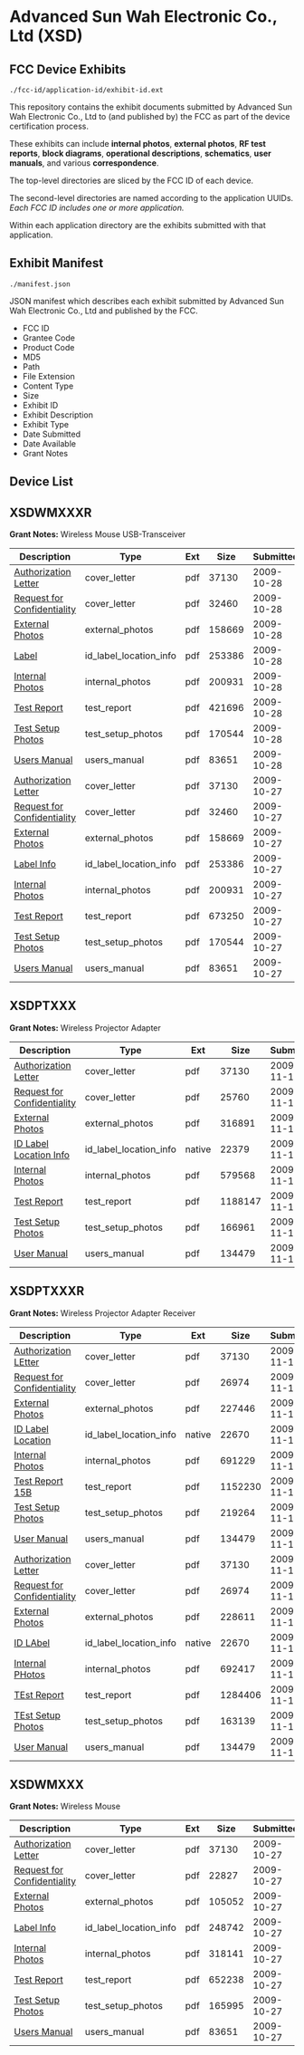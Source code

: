 # Advanced Sun Wah Electronic Co., Ltd (XSD)
## FCC Device Exhibits

```
./fcc-id/application-id/exhibit-id.ext
```

This repository contains the exhibit documents submitted by Advanced Sun Wah Electronic Co., Ltd to (and published by) the FCC as part of the device certification process.

These exhibits can include **internal photos**, **external photos**, **RF test reports**, **block diagrams**, **operational descriptions**, **schematics**, **user manuals**, and various **correspondence**.

The top-level directories are sliced by the FCC ID of each device.

The second-level directories are named according to the application UUIDs. *Each FCC ID includes one or more application.*

Within each application directory are the exhibits submitted with that application. 

## Exhibit Manifest

```
./manifest.json
```

JSON manifest which describes each exhibit submitted by Advanced Sun Wah Electronic Co., Ltd and published by the FCC.

- FCC ID
- Grantee Code
- Product Code
- MD5
- Path
- File Extension
- Content Type
- Size
- Exhibit ID
- Exhibit Description
- Exhibit Type
- Date Submitted
- Date Available
- Grant Notes

## Device List
## XSDWMXXXR
**Grant Notes:** Wireless Mouse USB-Transceiver

| Description | Type | Ext | Size | Submitted | Available |
| ----------- | ---- | --- | ---- | --------- | --------- |
| [Authorization Letter](XSDWMXXXR/1de284347188bd711abac1e49ecf3c65/1189466.pdf) | cover_letter | pdf | 37130 | 2009-10-28 | 2009-10-28 |
| [Request for Confidentiality](XSDWMXXXR/1de284347188bd711abac1e49ecf3c65/1189538.pdf) | cover_letter | pdf | 32460 | 2009-10-28 | 2009-10-28 |
| [External Photos](XSDWMXXXR/1de284347188bd711abac1e49ecf3c65/1189539.pdf) | external_photos | pdf | 158669 | 2009-10-28 | 2009-10-28 |
| [Label](XSDWMXXXR/1de284347188bd711abac1e49ecf3c65/1189541.pdf) | id_label_location_info | pdf | 253386 | 2009-10-28 | 2009-10-28 |
| [Internal Photos](XSDWMXXXR/1de284347188bd711abac1e49ecf3c65/1189540.pdf) | internal_photos | pdf | 200931 | 2009-10-28 | 2009-10-28 |
| [Test Report](XSDWMXXXR/1de284347188bd711abac1e49ecf3c65/1190039.pdf) | test_report | pdf | 421696 | 2009-10-28 | 2009-10-28 |
| [Test Setup Photos](XSDWMXXXR/1de284347188bd711abac1e49ecf3c65/1189544.pdf) | test_setup_photos | pdf | 170544 | 2009-10-28 | 2009-10-28 |
| [Users Manual](XSDWMXXXR/1de284347188bd711abac1e49ecf3c65/1189471.pdf) | users_manual | pdf | 83651 | 2009-10-28 | 2009-10-28 |
| [Authorization Letter](XSDWMXXXR/c6fd775ab6a9f65426f5fa72b52ae3f6/1189466.pdf) | cover_letter | pdf | 37130 | 2009-10-27 | 2009-10-27 |
| [Request for Confidentiality](XSDWMXXXR/c6fd775ab6a9f65426f5fa72b52ae3f6/1189538.pdf) | cover_letter | pdf | 32460 | 2009-10-27 | 2009-10-27 |
| [External Photos](XSDWMXXXR/c6fd775ab6a9f65426f5fa72b52ae3f6/1189539.pdf) | external_photos | pdf | 158669 | 2009-10-27 | 2009-10-27 |
| [Label Info](XSDWMXXXR/c6fd775ab6a9f65426f5fa72b52ae3f6/1189541.pdf) | id_label_location_info | pdf | 253386 | 2009-10-27 | 2009-10-27 |
| [Internal Photos](XSDWMXXXR/c6fd775ab6a9f65426f5fa72b52ae3f6/1189540.pdf) | internal_photos | pdf | 200931 | 2009-10-27 | 2009-10-27 |
| [Test Report](XSDWMXXXR/c6fd775ab6a9f65426f5fa72b52ae3f6/1189543.pdf) | test_report | pdf | 673250 | 2009-10-27 | 2009-10-27 |
| [Test Setup Photos](XSDWMXXXR/c6fd775ab6a9f65426f5fa72b52ae3f6/1189544.pdf) | test_setup_photos | pdf | 170544 | 2009-10-27 | 2009-10-27 |
| [Users Manual](XSDWMXXXR/c6fd775ab6a9f65426f5fa72b52ae3f6/1189471.pdf) | users_manual | pdf | 83651 | 2009-10-27 | 2009-10-27 |
## XSDPTXXX
**Grant Notes:** Wireless Projector Adapter

| Description | Type | Ext | Size | Submitted | Available |
| ----------- | ---- | --- | ---- | --------- | --------- |
| [Authorization Letter](XSDPTXXX/85ae6298d5c161491f4600291c91a730/1189466.pdf) | cover_letter | pdf | 37130 | 2009-11-12 | 2009-11-12 |
| [Request for Confidentiality](XSDPTXXX/85ae6298d5c161491f4600291c91a730/1198198.pdf) | cover_letter | pdf | 25760 | 2009-11-12 | 2009-11-12 |
| [External Photos](XSDPTXXX/85ae6298d5c161491f4600291c91a730/1198199.pdf) | external_photos | pdf | 316891 | 2009-11-12 | 2009-11-12 |
| [ID Label Location Info](XSDPTXXX/85ae6298d5c161491f4600291c91a730/1198204.native) | id_label_location_info | native | 22379 | 2009-11-12 | 2009-11-12 |
| [Internal Photos](XSDPTXXX/85ae6298d5c161491f4600291c91a730/1198200.pdf) | internal_photos | pdf | 579568 | 2009-11-12 | 2009-11-12 |
| [Test Report](XSDPTXXX/85ae6298d5c161491f4600291c91a730/1198202.pdf) | test_report | pdf | 1188147 | 2009-11-12 | 2009-11-12 |
| [Test Setup Photos](XSDPTXXX/85ae6298d5c161491f4600291c91a730/1198203.pdf) | test_setup_photos | pdf | 166961 | 2009-11-12 | 2009-11-12 |
| [User Manual](XSDPTXXX/85ae6298d5c161491f4600291c91a730/1198201.pdf) | users_manual | pdf | 134479 | 2009-11-12 | 2009-11-12 |
## XSDPTXXXR
**Grant Notes:** Wireless Projector Adapter Receiver

| Description | Type | Ext | Size | Submitted | Available |
| ----------- | ---- | --- | ---- | --------- | --------- |
| [Authorization LEtter](XSDPTXXXR/cfe484322246a56bed25714ad25e9726/1189466.pdf) | cover_letter | pdf | 37130 | 2009-11-12 | 2009-11-12 |
| [Request for Confidentiality](XSDPTXXXR/cfe484322246a56bed25714ad25e9726/1198209.pdf) | cover_letter | pdf | 26974 | 2009-11-12 | 2009-11-12 |
| [External Photos](XSDPTXXXR/cfe484322246a56bed25714ad25e9726/1198223.pdf) | external_photos | pdf | 227446 | 2009-11-12 | 2009-11-12 |
| [ID Label Location](XSDPTXXXR/cfe484322246a56bed25714ad25e9726/1198215.native) | id_label_location_info | native | 22670 | 2009-11-12 | 2009-11-12 |
| [Internal Photos](XSDPTXXXR/cfe484322246a56bed25714ad25e9726/1198224.pdf) | internal_photos | pdf | 691229 | 2009-11-12 | 2009-11-12 |
| [Test Report 15B](XSDPTXXXR/cfe484322246a56bed25714ad25e9726/1198228.pdf) | test_report | pdf | 1152230 | 2009-11-12 | 2009-11-12 |
| [Test Setup Photos](XSDPTXXXR/cfe484322246a56bed25714ad25e9726/1198227.pdf) | test_setup_photos | pdf | 219264 | 2009-11-12 | 2009-11-12 |
| [User Manual](XSDPTXXXR/cfe484322246a56bed25714ad25e9726/1198201.pdf) | users_manual | pdf | 134479 | 2009-11-12 | 2009-11-12 |
| [Authorization Letter](XSDPTXXXR/33634212af219545bd7764abcb102876/1189466.pdf) | cover_letter | pdf | 37130 | 2009-11-12 | 2009-11-12 |
| [Request for Confidentiality](XSDPTXXXR/33634212af219545bd7764abcb102876/1198209.pdf) | cover_letter | pdf | 26974 | 2009-11-12 | 2009-11-12 |
| [External Photos](XSDPTXXXR/33634212af219545bd7764abcb102876/1198210.pdf) | external_photos | pdf | 228611 | 2009-11-12 | 2009-11-12 |
| [ID LAbel](XSDPTXXXR/33634212af219545bd7764abcb102876/1198215.native) | id_label_location_info | native | 22670 | 2009-11-12 | 2009-11-12 |
| [Internal PHotos](XSDPTXXXR/33634212af219545bd7764abcb102876/1198211.pdf) | internal_photos | pdf | 692417 | 2009-11-12 | 2009-11-12 |
| [TEst Report](XSDPTXXXR/33634212af219545bd7764abcb102876/1198213.pdf) | test_report | pdf | 1284406 | 2009-11-12 | 2009-11-12 |
| [TEst Setup Photos](XSDPTXXXR/33634212af219545bd7764abcb102876/1198214.pdf) | test_setup_photos | pdf | 163139 | 2009-11-12 | 2009-11-12 |
| [User Manual](XSDPTXXXR/33634212af219545bd7764abcb102876/1198201.pdf) | users_manual | pdf | 134479 | 2009-11-12 | 2009-11-12 |
## XSDWMXXX
**Grant Notes:** Wireless Mouse

| Description | Type | Ext | Size | Submitted | Available |
| ----------- | ---- | --- | ---- | --------- | --------- |
| [Authorization Letter](XSDWMXXX/7b5f6933b94967fd595c4dddac6098ad/1189466.pdf) | cover_letter | pdf | 37130 | 2009-10-27 | 2009-10-27 |
| [Request for Confidentiality](XSDWMXXX/7b5f6933b94967fd595c4dddac6098ad/1189467.pdf) | cover_letter | pdf | 22827 | 2009-10-27 | 2009-10-27 |
| [External Photos](XSDWMXXX/7b5f6933b94967fd595c4dddac6098ad/1189468.pdf) | external_photos | pdf | 105052 | 2009-10-27 | 2009-10-27 |
| [Label Info](XSDWMXXX/7b5f6933b94967fd595c4dddac6098ad/1189470.pdf) | id_label_location_info | pdf | 248742 | 2009-10-27 | 2009-10-27 |
| [Internal Photos](XSDWMXXX/7b5f6933b94967fd595c4dddac6098ad/1189469.pdf) | internal_photos | pdf | 318141 | 2009-10-27 | 2009-10-27 |
| [Test Report](XSDWMXXX/7b5f6933b94967fd595c4dddac6098ad/1189472.pdf) | test_report | pdf | 652238 | 2009-10-27 | 2009-10-27 |
| [Test Setup Photos](XSDWMXXX/7b5f6933b94967fd595c4dddac6098ad/1189473.pdf) | test_setup_photos | pdf | 165995 | 2009-10-27 | 2009-10-27 |
| [Users Manual](XSDWMXXX/7b5f6933b94967fd595c4dddac6098ad/1189471.pdf) | users_manual | pdf | 83651 | 2009-10-27 | 2009-10-27 |
